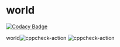 # world

[![Codacy Badge](https://api.codacy.com/project/badge/Grade/d966d8a019074f6aa17653d2653b684f)](https://app.codacy.com/manual/stepin104248/world?utm_source=github.com&utm_medium=referral&utm_content=stepin104248/world&utm_campaign=Badge_Grade_Dashboard)

world![cppcheck-action](https://github.com/stepin104248/world/workflows/cppcheck-action/badge.svg)
![cppcheck-action](https://github.com/stepin104248/world/workflows/cppcheck-action/badge.svg)

